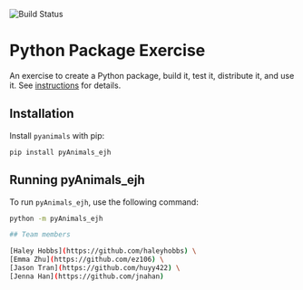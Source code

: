 <!-- Need to finish badge -->
![Build Status](https://github.com/software-students-fall2024/3-python-package-ejh/actions/workflows/build.yml/badge.svg)

# Python Package Exercise

An exercise to create a Python package, build it, test it, distribute it, and use it. See [instructions](./instructions.md) for details.

## Installation

Install `pyanimals` with pip:

```console
pip install pyAnimals_ejh
```

## Running pyAnimals_ejh

To run `pyAnimals_ejh`, use the following command:

```bash
python -m pyAnimals_ejh

## Team members

[Haley Hobbs](https://github.com/haleyhobbs) \
[Emma Zhu](https://github.com/ez106) \
[Jason Tran](https://github.com/huyy422) \
[Jenna Han](https://github.com/jnahan)
